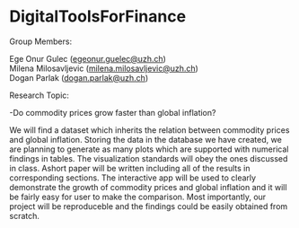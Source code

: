 # DigitalToolsForFinance

Group Members:

Ege Onur Gulec (egeonur.guelec@uzh.ch) <br />
Milena Milosavljevic (milena.milosavljevic@uzh.ch) <br />
Dogan Parlak (dogan.parlak@uzh.ch) <br />

Research Topic:

-Do commodity prices grow faster than global inflation? <br />

We will find a dataset which inherits the relation between commodity prices and global inflation. Storing the data in the database we have created, we are planning to generate as many plots which are supported with numerical findings in tables. The visualization standards will obey the ones discussed in class. Ashort paper will be written including all of the results in corresponding sections. The interactive app will be used to clearly demonstrate the growth of commodity prices and global inflation and it will be fairly easy for user to make the comparison. Most importantly, our project will be reproduceble and the findings could be easily obtained from scratch.



